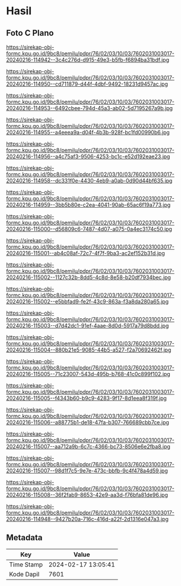 # Hasil

## Foto C Plano

https://sirekap-obj-formc.kpu.go.id/9bc8/pemilu/pdpr/76/02/03/10/03/7602031003017-20240216-114942--3c4c276d-d915-49e3-b5fb-f6894ba31bdf.jpg

https://sirekap-obj-formc.kpu.go.id/9bc8/pemilu/pdpr/76/02/03/10/03/7602031003017-20240216-114950--cd711879-d44f-4dbf-9492-18231d9457ac.jpg

https://sirekap-obj-formc.kpu.go.id/9bc8/pemilu/pdpr/76/02/03/10/03/7602031003017-20240216-114953--6492cbee-794d-45a3-ab02-5d7195267a9b.jpg

https://sirekap-obj-formc.kpu.go.id/9bc8/pemilu/pdpr/76/02/03/10/03/7602031003017-20240216-114955--a4eeea9a-d04f-4b3b-928f-bc1fd00990b6.jpg

https://sirekap-obj-formc.kpu.go.id/9bc8/pemilu/pdpr/76/02/03/10/03/7602031003017-20240216-114956--a4c75af3-9506-4253-bc1c-e52d192eae23.jpg

https://sirekap-obj-formc.kpu.go.id/9bc8/pemilu/pdpr/76/02/03/10/03/7602031003017-20240216-114958--dc331f0e-4430-4eb9-a0ab-0d90d44bf635.jpg

https://sirekap-obj-formc.kpu.go.id/9bc8/pemilu/pdpr/76/02/03/10/03/7602031003017-20240216-114959--3bb5b80e-c2ea-4041-90ab-65ac6f19a773.jpg

https://sirekap-obj-formc.kpu.go.id/9bc8/pemilu/pdpr/76/02/03/10/03/7602031003017-20240216-115000--d56809c6-7487-4d07-a075-0a4ec3174c50.jpg

https://sirekap-obj-formc.kpu.go.id/9bc8/pemilu/pdpr/76/02/03/10/03/7602031003017-20240216-115001--ab4c08af-72c7-4f7f-9ba3-ac2ef152b31d.jpg

https://sirekap-obj-formc.kpu.go.id/9bc8/pemilu/pdpr/76/02/03/10/03/7602031003017-20240216-115002--1127c32b-8dd5-4c8d-8e58-b20df7934bec.jpg

https://sirekap-obj-formc.kpu.go.id/9bc8/pemilu/pdpr/76/02/03/10/03/7602031003017-20240216-115002--e5bbfad9-fe2f-43c9-863a-f3a8da280a65.jpg

https://sirekap-obj-formc.kpu.go.id/9bc8/pemilu/pdpr/76/02/03/10/03/7602031003017-20240216-115003--d7d42dc1-91ef-4aae-8d0d-5917a79d8bdd.jpg

https://sirekap-obj-formc.kpu.go.id/9bc8/pemilu/pdpr/76/02/03/10/03/7602031003017-20240216-115004--880b21e5-9085-44b5-a527-f2a70692462f.jpg

https://sirekap-obj-formc.kpu.go.id/9bc8/pemilu/pdpr/76/02/03/10/03/7602031003017-20240216-115005--71c23007-543d-495b-b768-41c0c899f102.jpg

https://sirekap-obj-formc.kpu.go.id/9bc8/pemilu/pdpr/76/02/03/10/03/7602031003017-20240216-115005--f4343b60-b9c9-4283-9f17-8d1eea8f319f.jpg

https://sirekap-obj-formc.kpu.go.id/9bc8/pemilu/pdpr/76/02/03/10/03/7602031003017-20240216-115006--a88775b1-de18-47fa-b307-766689cbb7ce.jpg

https://sirekap-obj-formc.kpu.go.id/9bc8/pemilu/pdpr/76/02/03/10/03/7602031003017-20240216-115007--aa712a9b-6c7c-4366-bc73-8506e6e2fba8.jpg

https://sirekap-obj-formc.kpu.go.id/9bc8/pemilu/pdpr/76/02/03/10/03/7602031003017-20240216-115007--98d1f7c5-9e7e-473c-bbfb-9c4f478a4d59.jpg

https://sirekap-obj-formc.kpu.go.id/9bc8/pemilu/pdpr/76/02/03/10/03/7602031003017-20240216-115008--36f2fab9-8653-42e9-aa3d-f76bfa81de96.jpg

https://sirekap-obj-formc.kpu.go.id/9bc8/pemilu/pdpr/76/02/03/10/03/7602031003017-20240216-114948--9427b20a-716c-416d-a22f-2d1316e047a3.jpg


## Metadata

| Key        | Value               |
| ---------- | ------------------- |
| Time Stamp | 2024-02-17 13:05:41 |
| Kode Dapil | 7601                |



